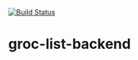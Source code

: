 [![Build Status](https://travis-ci.org/joernahrens/groc-list-backend.svg?branch=master)](https://travis-ci.org/joernahrens/groc-list-backend)

# groc-list-backend
